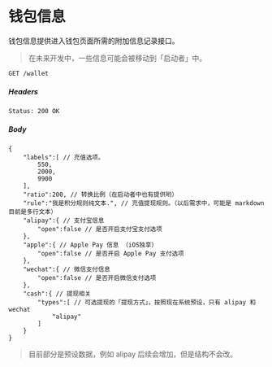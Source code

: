 # 钱包信息

钱包信息提供进入钱包页面所需的附加信息记录接口。

> 在未来开发中，一些信息可能会被移动到「启动者」中。

```
GET /wallet
```

##### Headers

```
Status: 200 OK
```

##### Body

```json5
{
    "labels":[ // 充值选项。
        550,
        2000,
        9900
    ],
    "ratio":200, // 转换比例（在启动者中也有提供哟）
    "rule":"我是积分规则纯文本.", // 充值提现规则。（以后需求中，可能是 markdown 目前是多行文本）
    "alipay":{ // 支付宝信息
        "open":false // 是否开启支付宝支付选项
    },
    "apple":{ // Apple Pay 信息 （iOS独享）
        "open":false // 是否开启 Apple Pay 支付选项
    },
    "wechat":{ // 微信支付信息
        "open":false // 是否开启微信支付选项
    },
    "cash":{ // 提现相关
        "types":[ // 可选提现的「提现方式」，按照现在系统预设，只有 alipay 和 wechat
            "alipay"
        ]
    }
}
```

> 目前部分是预设数据，例如 alipay 后续会增加，但是结构不会改。
